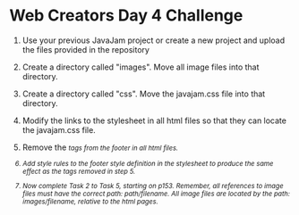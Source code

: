 # Web Creators Day 4 Challenge


1. Use your previous JavaJam project or create a new project and upload the files provided in the repository
   
2. Create a directory called "images". Move all image files into that directory.

3. Create a directory called "css". Move the javajam.css file into that directory.

4. Modify the links to the stylesheet in all html files so that they can locate the javajam.css file.

5. Remove the <i><small> tags from the footer in all html files.

6. Add style rules to the footer style definition in the stylesheet to produce the same effect as the 
   tags removed in step 5.

7. Now complete Task 2 to Task 5, starting on p153. Remember, all references to image files must have the 
   correct path:  path/filename. All image files are located by the path:  images/filename, relative
   to the html pages. 



